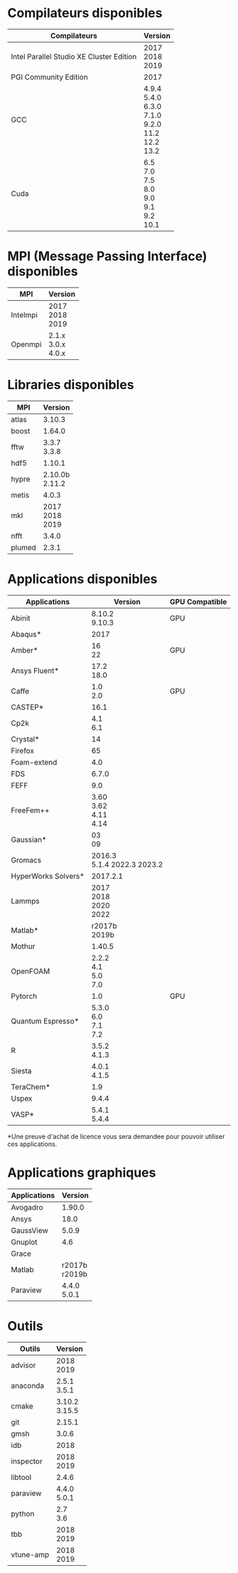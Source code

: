 # Compilateurs disponibles

| Compilateurs                             | Version                                                                         |
|------------------------------------------|---------------------------------------------------------------------------------|
| Intel Parallel Studio XE Cluster Edition | 2017 <br> 2018 <br> 2019                                                        |
| PGI Community Edition                    | 2017                                                                            |
| GCC                                      | 4.9.4 <br> 5.4.0 <br> 6.3.0 <br> 7.1.0 <br> 9.2.0 <br> 11.2 <br> 12.2 <br> 13.2 |
| Cuda                                     | 6.5 <br> 7.0 <br> 7.5 <br> 8.0 <br> 9.0 <br> 9.1 <br> 9.2 <br>10.1              |

# MPI (Message Passing Interface) disponibles

| MPI                  | Version                     |
|----------------------|-----------------------------|
| Intelmpi             | 2017 <br> 2018 <br> 2019    |
| Openmpi              | 2.1.x <br> 3.0.x <br> 4.0.x |

# Libraries disponibles

| MPI       | Version                  |
|-----------|--------------------------|
| atlas     | 3.10.3                   |
| boost     | 1.64.0                   |
| fftw      | 3.3.7 <br> 3.3.8         |
| hdf5      | 1.10.1                   |
| hypre     | 2.10.0b <br> 2.11.2      |
| metis     | 4.0.3                    |
| mkl       | 2017 <br> 2018 <br> 2019 |
| nfft      | 3.4.0                    |
| plumed    | 2.3.1                    |

#  Applications disponibles

| Applications         | Version                           | GPU Compatible |
|----------------------|-----------------------------------|----------------|
| Abinit               | 8.10.2 <br> 9.10.3                |      GPU       |
| Abaqus*              | 2017                              |                |
| Amber*               | 16 <br> 22                        |      GPU       |
| Ansys Fluent*        | 17.2 <br> 18.0                    |                |
| Caffe                | 1.0 <br> 2.0                      |      GPU       |         
| CASTEP*              | 16.1                              |                |
| Cp2k                 | 4.1 <br> 6.1                      |                |
| Crystal*             | 14                                |                |
| Firefox              | 65                                |                |
| Foam-extend          | 4.0                               |                |
| FDS                  | 6.7.0                             |                |
| FEFF                 | 9.0                               |                |
| FreeFem++            | 3.60 <br> 3.62 <br> 4.11 <br> 4.14|                |
| Gaussian*            | 03 <br> 09                        |                |
| Gromacs              | 2016.3 <br> 5.1.4 2022.3 2023.2   |                |
| HyperWorks Solvers*  | 2017.2.1                          |                |
| Lammps               | 2017 <br> 2018 <br> 2020 <br> 2022|                |
| Matlab*              | r2017b <br> 2019b                 |                |
| Mothur               | 1.40.5                            |                |
| OpenFOAM             | 2.2.2 <br> 4.1 <br> 5.0 <br> 7.0  |                |
| Pytorch              | 1.0                               |      GPU       |
| Quantum Espresso*    | 5.3.0 <br> 6.0 <br> 7.1 <br> 7.2  |                |
| R                    | 3.5.2 <br> 4.1.3                  |                |
| Siesta               | 4.0.1 <br> 4.1.5                  |                |
| TeraChem*            | 1.9                               |                |
| Uspex                | 9.4.4                             |                |
| VASP*                | 5.4.1  <br> 5.4.4                 |                |    

*Une preuve d'achat de licence vous sera demandee pour pouvoir utiliser ces applications.


# Applications graphiques

| Applications         |Version             |
|----------------------|--------------------|
| Avogadro             | 1.90.0             |
| Ansys                |  18.0              |
| GaussView            | 5.0.9              |  
| Gnuplot              | 4.6                |
| Grace                |                    |
| Matlab               | r2017b <br> r2019b |
| Paraview             | 4.4.0  <br> 5.0.1  |

# Outils

| Outils               |Version             |
|----------------------|--------------------|
| advisor              | 2018 <br> 2019     |
| anaconda             | 2.5.1 <br> 3.5.1   |
| cmake                | 3.10.2 <br> 3.15.5 |  
| git                  | 2.15.1             |
| gmsh                 | 3.0.6              |
| idb                  | 2018               |
| inspector            | 2018 <br> 2019     |
| libtool              | 2.4.6              |
| paraview             | 4.4.0 <br> 5.0.1   |
| python               | 2.7 <br> 3.6       |
| tbb                  | 2018 <br> 2019     |
| vtune-amp            | 2018 <br> 2019     |
